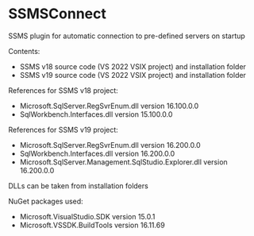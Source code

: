# SSMSConnect

SSMS plugin for automatic connection to pre-defined servers on startup

Contents:

- SSMS v18 source code (VS 2022 VSIX project) and installation folder
- SSMS v19 source code (VS 2022 VSIX project) and installation folder

References for SSMS v18 project:

- Microsoft.SqlServer.RegSvrEnum.dll version 16.100.0.0
- SqlWorkbench.Interfaces.dll version 15.100.0.0

References for SSMS v19 project:

- Microsoft.SqlServer.RegSvrEnum.dll version 16.200.0.0
- SqlWorkbench.Interfaces.dll version 16.200.0.0
- Microsoft.SqlServer.Management.SqlStudio.Explorer.dll version 16.200.0.0

DLLs can be taken from installation folders

NuGet packages used:

- Microsoft.VisualStudio.SDK version 15.0.1
- Microsoft.VSSDK.BuildTools version 16.11.69